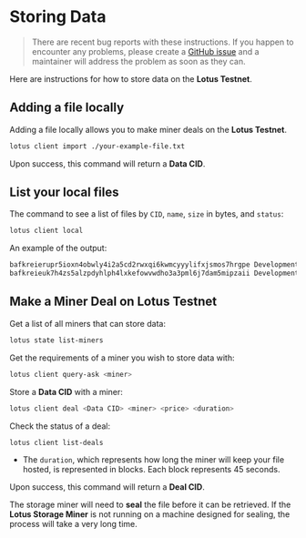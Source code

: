# Storing Data

> There are recent bug reports with these instructions. If you happen to encounter any problems, please create a [GitHub issue](https://github.com/filecoin-project/lotus/issues/new) and a maintainer will address the problem as soon as they can.

Here are instructions for how to store data on the **Lotus Testnet**.

## Adding a file locally

Adding a file locally allows you to make miner deals on the **Lotus Testnet**.

```sh
lotus client import ./your-example-file.txt
```

Upon success, this command will return a **Data CID**.

## List your local files

The command to see a list of files by `CID`, `name`, `size` in bytes, and `status`:

```sh
lotus client local
```

An example of the output:

```sh
bafkreierupr5ioxn4obwly4i2a5cd2rwxqi6kwmcyyylifxjsmos7hrgpe Development/sample-1.txt 2332 ok
bafkreieuk7h4zs5alzpdyhlph4lxkefowvwdho3a3pml6j7dam5mipzaii Development/sample-2.txt 30618 ok
```

## Make a Miner Deal on Lotus Testnet

Get a list of all miners that can store data:

```sh
lotus state list-miners
```

Get the requirements of a miner you wish to store data with:

```sh
lotus client query-ask <miner>
```

Store a **Data CID** with a miner:

```sh
lotus client deal <Data CID> <miner> <price> <duration>
```

Check the status of a deal:

```sh
lotus client list-deals
```

- The `duration`, which represents how long the miner will keep your file hosted, is represented in blocks. Each block represents 45 seconds.

Upon success, this command will return a **Deal CID**.

The storage miner will need to **seal** the file before it can be retrieved. If the **Lotus Storage Miner** is not running on a machine designed for sealing, the process will take a very long time.
